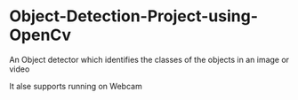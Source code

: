 # Object-Detection-Project-using-OpenCv
An Object detector which identifies the classes of the objects in an image or video

It alse supports running on Webcam

